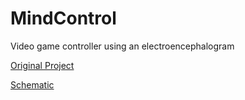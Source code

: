 # MindControl
Video game controller using an electroencephalogram

[Original Project](https://www.instructables.com/DIY-EEG-and-ECG-Circuit/)

[Schematic](https://content.instructables.com/ORIG/FR5/NQTR/H3QFL7UP/FR5NQTRH3QFL7UP.jpg?auto=webp&frame=1&width=1024&fit=bounds&md=c804d7c0258f042a21435a6d3dad96cc)
